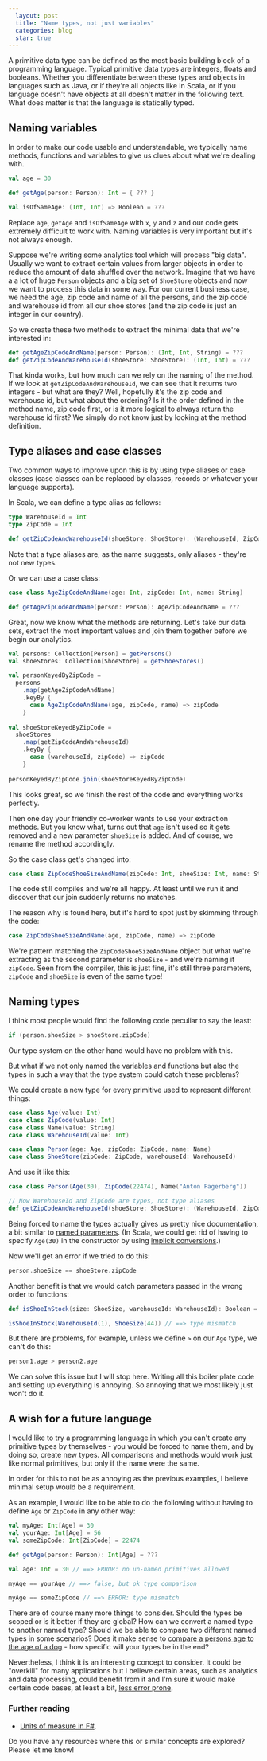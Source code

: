 ```yaml
---
  layout: post
  title: "Name types, not just variables"
  categories: blog
  star: true
---
```


A primitive data type can be defined as the most basic building block of a programming language. Typical primitive data types are integers, floats and booleans. Whether you differentiate between these types and objects in languages such as Java, or if they're all objects like in Scala, or if you language doesn't have objects at all doesn't matter in the following text. What does matter is that the language is statically typed.

## Naming variables

In order to make our code usable and understandable, we typically name methods, functions and variables to give us clues about what we're dealing with.

```scala
val age = 30

def getAge(person: Person): Int = { ??? }

val isOfSameAge: (Int, Int) => Boolean = ???
```

Replace `age`, `getAge` and `isOfSameAge` with `x`, `y` and `z` and our code gets extremely difficult to work with. Naming variables is very important but it's not always enough.

Suppose we're writing some analytics tool which will process "big data". Usually we want to extract certain values from larger objects in order to reduce the amount of data shuffled over the network. Imagine that we have a a lot of huge `Person` objects and a big set of `ShoeStore` objects and now we want to process this data in some way. For our current business case, we need the age, zip code and name of all the persons, and the zip code and warehouse id from all our shoe stores (and the zip code is just an integer in our country). 

So we create these two methods to extract the minimal data that we're interested in:

```scala
def getAgeZipCodeAndName(person: Person): (Int, Int, String) = ???
def getZipCodeAndWarehouseId(shoeStore: ShoeStore): (Int, Int) = ???
```

That kinda works, but how much can we rely on the naming of the method. If we look at `getZipCodeAndWarehouseId`, we can see that it returns two integers - but what are they? Well, hopefully it's the zip code and warehouse id, but what about the ordering? Is it the order defined in the method name, zip code first, or is it more logical to always return the warehouse id first? We simply do not know just by looking at the method definition.

## Type aliases and case classes

Two common ways to improve upon this is by using type aliases or case classes (case classes can be replaced by classes, records or whatever your language supports).

In Scala, we can define a type alias as follows:

```scala
type WarehouseId = Int
type ZipCode = Int

def getZipCodeAndWarehouseId(shoeStore: ShoeStore): (WarehouseId, ZipCode) = ???
```

Note that a type aliases are, as the name suggests, only aliases - they're not new types.

Or we can use a case class:

```scala
case class AgeZipCodeAndName(age: Int, zipCode: Int, name: String)

def getAgeZipCodeAndName(person: Person): AgeZipCodeAndName = ???
```

Great, now we know what the methods are returning. Let's take our data sets, extract the most important values and join them together before we begin our analytics.

```scala
val persons: Collection[Person] = getPersons()
val shoeStores: Collection[ShoeStore] = getShoeStores()

val personKeyedByZipCode =
  persons
    .map(getAgeZipCodeAndName)
    .keyBy {
      case AgeZipCodeAndName(age, zipCode, name) => zipCode
    }
    
val shoeStoreKeyedByZipCode =
  shoeStores
    .map(getZipCodeAndWarehouseId)
    .keyBy {
      case (warehouseId, zipCode) => zipCode
    }
    
personKeyedByZipCode.join(shoeStoreKeyedByZipCode)
```

This looks great, so we finish the rest of the code and everything works perfectly.

Then one day your friendly co-worker wants to use your extraction methods. But you know what, turns out that `age` isn't used so it gets removed and a new parameter `shoeSize` is added. And of course, we rename the method accordingly.

So the case class get's changed into:

```scala
case class ZipCodeShoeSizeAndName(zipCode: Int, shoeSize: Int, name: String)
```

The code still compiles and we're all happy. At least until we run it and discover that our join suddenly returns no matches.

The reason why is found here, but it's hard to spot just by skimming through the code:

```scala
case ZipCodeShoeSizeAndName(age, zipCode, name) => zipCode
```

We're pattern matching the `ZipCodeShoeSizeAndName` object but what we're extracting as the second parameter is `shoeSize` - and we're naming it `zipCode`. Seen from the compiler, this is just fine, it's still three parameters, `zipCode` and `shoeSize` is even of the same type!

## Naming types
I think most people would find the following code peculiar to say the least:

```scala
if (person.shoeSize > shoeStore.zipCode)
```

Our type system on the other hand would have no problem with this. 

But what if we not only named the variables and functions but also the types in such a way that the type system could catch these problems?

We could create a new type for every primitive used to represent different things:

```scala
case class Age(value: Int)
case class ZipCode(value: Int)
case class Name(value: String)
case class WarehouseId(value: Int)

case class Person(age: Age, zipCode: ZipCode, name: Name)
case class ShoeStore(zipCode: ZipCode, warehouseId: WarehouseId)
```

And use it like this:

```scala
case class Person(Age(30), ZipCode(22474), Name("Anton Fagerberg"))

// Now WarehouseId and ZipCode are types, not type aliases
def getZipCodeAndWarehouseId(shoeStore: ShoeStore): (WarehouseId, ZipCode) = ???
```

Being forced to name the types actually gives us pretty nice documentation, a bit similar to [named parameters](http://docs.scala-lang.org/tutorials/tour/named-parameters.html). (In Scala, we could get rid of having to specify `Age(30)` in the constructor by using [implicit conversions](http://docs.scala-lang.org/tutorials/tour/implicit-conversions).)

Now we'll get an error if we tried to do this:

```scala
person.shoeSize == shoeStore.zipCode
```

Another benefit is that we would catch parameters passed in the wrong order to functions:

```scala
def isShoeInStock(size: ShoeSize, warehouseId: WarehouseId): Boolean = ???

isShoeInStock(WarehouseId(1), ShoeSize(44)) // ==> type mismatch

```

But there are problems, for example, unless we define `>` on our `Age` type, we can't do this:

```scala
person1.age > person2.age
```

We can solve this issue but I will stop here. Writing all this boiler plate code and setting up everything is annoying. So annoying that we most likely just won't do it.

## A wish for a future language
I would like to try a programming language in which you can't create any primitive types by themselves - you would be forced to name them, and by doing so, create new types. All comparisons and methods would work just like normal primitives, but only if the name were the same.

In order for this to not be as annoying as the previous examples, I believe minimal setup would be a requirement. 

As an example, I would like to be able to do the following without having to define `Age` or `ZipCode` in any other way:

```scala
val myAge: Int[Age] = 30
val yourAge: Int[Age] = 56
val someZipCode: Int[ZipCode] = 22474

def getAge(person: Person): Int[Age] = ???

val age: Int = 30 // ==> ERROR: no un-named primitives allowed

myAge == yourAge // ==> false, but ok type comparison

myAge == someZipCode // ==> ERROR: type mismatch
```

There are of course many more things to consider. Should the types be scoped or is it better if they are global? How can we convert a named type to another named type? Should we be able to compare two different named types in some scenarios? Does it make sense to [compare a persons age to the age of a dog](https://en.wikipedia.org/wiki/Aging_in_dogs#/media/File:Dog_and_human_year_graph.png) - how specific will your types be in the end?

Nevertheless, I think it is an interesting concept to consider. It could be "overkill" for many applications but I believe certain areas, such as analytics and data processing, could benefit from it and I'm sure it would make certain code bases, at least a bit, [less error prone](https://en.wikipedia.org/wiki/Mars_Climate_Orbiter).

### Further reading
 * [Units of measure in F#](https://fsharpforfunandprofit.com/posts/units-of-measure/).
 
Do you have any resources where this or similar concepts are explored? Please let me know!
